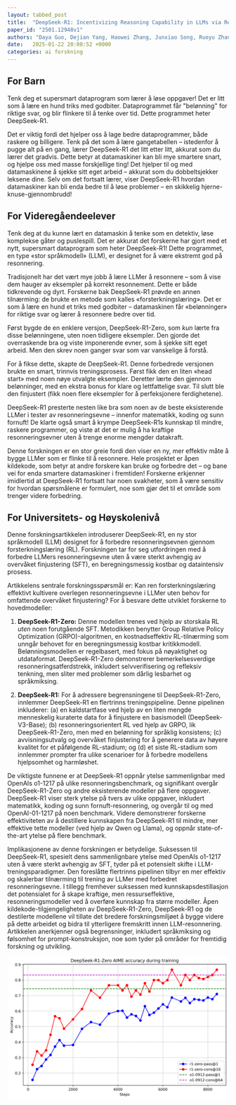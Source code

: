 ```yaml
---
layout: tabbed_post
title:  "DeepSeek-R1: Incentivizing Reasoning Capability in LLMs via Reinforcement Learning"
paper_id: "2501.12948v1"
authors: "Daya Guo, Dejian Yang, Haowei Zhang, Junxiao Song, Ruoyu Zhang, Runxin Xu, Qihao Zhu, Hui Li, Jianzhong Guo, Jiashi Li, Jingchang Chen, Jingyang Yuan, Jinhao Tu, Junjie Qiu, Junlong Li, Shirong Ma, J.L. Cai, Peyi Wang, Xiao Bi, Xiaokang Zhang, Kai Dong, Jin Chen, Kai Hu, Xingkai Yu, Yu Wu, Z.F. Wu, Zhibin Gou, Zhihong Shao, Zhuoshu Li, Ziyi Gao"
date:   2025-01-22 20:08:52 +0000
categories: ai forskning
---
```


## For Barn

Tenk deg et supersmart dataprogram som lærer å løse oppgaver!  Det er litt som å lære en hund triks med godbiter.  Dataprogrammet får "belønning" for riktige svar, og blir flinkere til å tenke over tid.  Dette programmet heter DeepSeek-R1.

Det er viktig fordi det hjelper oss å lage bedre dataprogrammer, både raskere og billigere.  Tenk på det som å lære gangetabellen – istedenfor å pugge alt på en gang, lærer DeepSeek-R1 det litt etter litt, akkurat som du lærer det gradvis.  Dette betyr at datamaskiner kan bli mye smartere snart, og hjelpe oss med masse forskjellige ting!  Det hjelper til og med datamaskinene å sjekke sitt eget arbeid – akkurat som du dobbeltsjekker leksene dine.  Selv om det fortsatt lærer, viser DeepSeek-R1 hvordan datamaskiner kan bli enda bedre til å løse problemer – en skikkelig hjerne-knuse-gjennombrudd!


## For Videregåendeelever

Tenk deg at du kunne lært en datamaskin å tenke som en detektiv, løse komplekse gåter og puslespill. Det er akkurat det forskerne har gjort med et nytt, supersmart dataprogram som heter DeepSeek-R1!  Dette programmet, en type «stor språkmodell» (LLM), er designet for å være ekstremt god på resonnering.

Tradisjonelt har det vært mye jobb å lære LLMer å resonnere – som å vise dem hauger av eksempler på korrekt resonnement. Dette er både tidkrevende og dyrt. Forskerne bak DeepSeek-R1 prøvde en annen tilnærming: de brukte en metode som kalles «forsterkningslæring». Det er som å lære en hund et triks med godbiter – datamaskinen får «belønninger» for riktige svar og lærer å resonnere bedre over tid.

Først bygde de en enklere versjon, DeepSeek-R1-Zero, som *kun* lærte fra disse belønningene, uten noen tidligere eksempler. Den gjorde det overraskende bra og viste imponerende evner, som å sjekke sitt eget arbeid.  Men den skrev noen ganger svar som var vanskelige å forstå.

For å fikse dette, skapte de DeepSeek-R1. Denne forbedrede versjonen brukte en smart, trinnvis treningsprosess. Først fikk den en liten «head start» med noen nøye utvalgte eksempler. Deretter lærte den gjennom belønninger, med en ekstra bonus for klare og lettfattelige svar. Til slutt ble den finjustert (fikk noen flere eksempler for å perfeksjonere ferdighetene).

DeepSeek-R1 presterte nesten like bra som noen av de beste eksisterende LLMer i tester av resonneringsevne – innenfor matematikk, koding og sunn fornuft! De klarte også smart å krympe DeepSeek-R1s kunnskap til mindre, raskere programmer, og viste at det er mulig å ha kraftige resonneringsevner uten å trenge enorme mengder datakraft.

Denne forskningen er en stor greie fordi den viser en ny, mer effektiv måte å bygge LLMer som er flinke til å resonnere. Hele prosjektet er åpen kildekode, som betyr at andre forskere kan bruke og forbedre det – og bane vei for enda smartere datamaskiner i fremtiden! Forskerne erkjenner imidlertid at DeepSeek-R1 fortsatt har noen svakheter, som å være sensitiv for hvordan spørsmålene er formulert, noe som gjør det til et område som trenger videre forbedring.


## For Universitets- og Høyskolenivå

Denne forskningsartikkelen introduserer DeepSeek-R1, en ny stor språkmodell (LLM) designet for å forbedre resonneringsevnen gjennom forsterkningslæring (RL). Forskningen tar for seg utfordringen med å forbedre LLMers resonneringsevne uten å være sterkt avhengig av overvåket finjustering (SFT), en beregningsmessig kostbar og dataintensiv prosess.

Artikkelens sentrale forskningsspørsmål er: Kan ren forsterkningslæring effektivt kultivere overlegen resonneringsevne i LLMer uten behov for omfattende overvåket finjustering? For å besvare dette utviklet forskerne to hovedmodeller:

1. **DeepSeek-R1-Zero:** Denne modellen trenes ved hjelp av storskala RL *uten* noen forutgående SFT. Metodikken benytter Group Relative Policy Optimization (GRPO)-algoritmen, en kostnadseffektiv RL-tilnærming som unngår behovet for en beregningsmessig kostbar kritikkmodell. Belønningsmodellen er regelbasert, med fokus på nøyaktighet og utdataformat. DeepSeek-R1-Zero demonstrerer bemerkelsesverdige resonneringsatferdstrekk, inkludert selvverifisering og refleksiv tenkning, men sliter med problemer som dårlig lesbarhet og språkmiksing.

2. **DeepSeek-R1:** For å adressere begrensningene til DeepSeek-R1-Zero, innlemmer DeepSeek-R1 en flertrinns treningspipeline. Denne pipelinen inkluderer: (a) en kaldstartfase ved hjelp av en liten mengde menneskelig kuraterte data for å finjustere en basismodell (DeepSeek-V3-Base); (b) resonneringsorientert RL ved hjelp av GRPO, lik DeepSeek-R1-Zero, men med en belønning for språklig konsistens; (c) avvisningsutvalg og overvåket finjustering for å generere data av høyere kvalitet for et påfølgende RL-stadium; og (d) et siste RL-stadium som innlemmer prompter fra ulike scenarioer for å forbedre modellens hjelpsomhet og harmløshet.


De viktigste funnene er at DeepSeek-R1 oppnår ytelse sammenlignbar med OpenAIs o1-1217 på ulike resonneringsbenchmark, og signifikant overgår DeepSeek-R1-Zero og andre eksisterende modeller på flere oppgaver. DeepSeek-R1 viser sterk ytelse på tvers av ulike oppgaver, inkludert matematikk, koding og sunn fornuft-resonnering, og overgår til og med OpenAI-01-1217 på noen benchmark. Videre demonstrerer forskerne effektiviteten av å destillere kunnskapen fra DeepSeek-R1 til mindre, mer effektive tette modeller (ved hjelp av Qwen og Llama), og oppnår state-of-the-art ytelse på flere benchmark.

Implikasjonene av denne forskningen er betydelige. Suksessen til DeepSeek-R1, spesielt dens sammenlignbare ytelse med OpenAIs o1-1217 uten å være sterkt avhengig av SFT, tyder på et potensielt skifte i LLM-treningsparadigmer. Den foreslåtte flertrinns pipelinen tilbyr en mer effektiv og skalerbar tilnærming til trening av LLMer med forbedret resonneringsevne. I tillegg fremhever suksessen med kunnskapsdestillasjon det potensialet for å skape kraftige, men ressurseffektive, resonneringsmodeller ved å overføre kunnskap fra større modeller. Åpen kildekode-tilgjengeligheten av DeepSeek-R1-Zero, DeepSeek-R1 og de destilerte modellene vil tillate det bredere forskningsmiljøet å bygge videre på dette arbeidet og bidra til ytterligere fremskritt innen LLM-resonnering. Artikkelen anerkjenner også begrensninger, inkludert språkmiksing og følsomhet for prompt-konstruksjon, noe som tyder på områder for fremtidig forskning og utvikling.


![Figure for universitets- og høyskolenivå](/assets/papers/2501.12948v1/university_fig.png)

